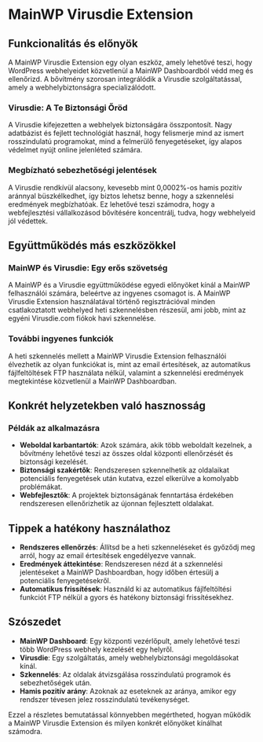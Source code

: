 # MainWP Virusdie Extension

## Funkcionalitás és előnyök

A MainWP Virusdie Extension egy olyan eszköz, amely lehetővé teszi, hogy WordPress webhelyeidet közvetlenül a MainWP Dashboardból védd meg és ellenőrizd. A bővítmény szorosan integrálódik a Virusdie szolgáltatással, amely a webhelybiztonságra specializálódott.

### Virusdie: A Te Biztonsági Őröd

A Virusdie kifejezetten a webhelyek biztonságára összpontosít. Nagy adatbázist és fejlett technológiát használ, hogy felismerje mind az ismert rosszindulatú programokat, mind a felmerülő fenyegetéseket, így alapos védelmet nyújt online jelenléted számára.

### Megbízható sebezhetőségi jelentések

A Virusdie rendkívül alacsony, kevesebb mint 0,0002%-os hamis pozitív aránnyal büszkélkedhet, így biztos lehetsz benne, hogy a szkennelési eredmények megbízhatóak. Ez lehetővé teszi számodra, hogy a webfejlesztési vállalkozásod bővítésére koncentrálj, tudva, hogy webhelyeid jól védettek.

## Együttműködés más eszközökkel

### MainWP és Virusdie: Egy erős szövetség

A MainWP és a Virusdie együttműködése egyedi előnyöket kínál a MainWP felhasználói számára, beleértve az ingyenes csomagot is. A MainWP Virusdie Extension használatával történő regisztrációval minden csatlakoztatott webhelyed heti szkennelésben részesül, ami jobb, mint az egyéni Virusdie.com fiókok havi szkennelése.

### További ingyenes funkciók

A heti szkennelés mellett a MainWP Virusdie Extension felhasználói élvezhetik az olyan funkciókat is, mint az email értesítések, az automatikus fájlfeltöltések FTP használata nélkül, valamint a szkennelési eredmények megtekintése közvetlenül a MainWP Dashboardban.

## Konkrét helyzetekben való hasznosság

### Példák az alkalmazásra

- **Weboldal karbantartók**: Azok számára, akik több weboldalt kezelnek, a bővítmény lehetővé teszi az összes oldal központi ellenőrzését és biztonsági kezelését.
- **Biztonsági szakértők**: Rendszeresen szkennelhetik az oldalaikat potenciális fenyegetések után kutatva, ezzel elkerülve a komolyabb problémákat.
- **Webfejlesztők**: A projektek biztonságának fenntartása érdekében rendszeresen ellenőrizhetik az újonnan fejlesztett oldalakat.

## Tippek a hatékony használathoz

- **Rendszeres ellenőrzés**: Állítsd be a heti szkenneléseket és győződj meg arról, hogy az email értesítések engedélyezve vannak.
- **Eredmények áttekintése**: Rendszeresen nézd át a szkennelési jelentéseket a MainWP Dashboardban, hogy időben értesülj a potenciális fenyegetésekről.
- **Automatikus frissítések**: Használd ki az automatikus fájlfeltöltési funkciót FTP nélkül a gyors és hatékony biztonsági frissítésekhez.

## Szószedet

- **MainWP Dashboard**: Egy központi vezérlőpult, amely lehetővé teszi több WordPress webhely kezelését egy helyről.
- **Virusdie**: Egy szolgáltatás, amely webhelybiztonsági megoldásokat kínál.
- **Szkennelés**: Az oldalak átvizsgálása rosszindulatú programok és sebezhetőségek után.
- **Hamis pozitív arány**: Azoknak az eseteknek az aránya, amikor egy rendszer tévesen jelez rosszindulatú tevékenységet.

Ezzel a részletes bemutatással könnyebben megértheted, hogyan működik a MainWP Virusdie Extension és milyen konkrét előnyöket kínálhat számodra.